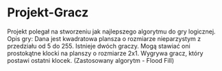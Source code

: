 # Projekt-Gracz
Projekt polegał na stworzeniu jak najlepszego algorytmu do gry logicznej.
Opis gry:
Dana jest kwadratowa plansza o rozmiarze nieparzystym z przedziału od 5 do 255. Istnieje dwóch graczy. Mogą stawiać oni prostokątne klocki na planszy o rozmiarze 2x1. Wygrywa gracz, który postawi ostatni klocek.
(Zastosowany algorytm - Flood Fill)
